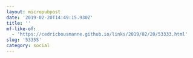 ```yaml
---
layout: micropubpost
date: '2019-02-20T14:49:15.930Z'
title: ''
mf-like-of:
  - 'https://cedricbousmanne.github.io/links/2019/02/20/53333.html'
slug: '53355'
category: social
---
```

